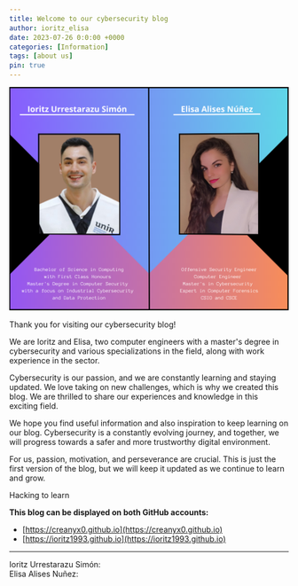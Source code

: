 ```yaml
---
title: Welcome to our cybersecurity blog
author: ioritz_elisa
date: 2023-07-26 0:0:00 +0000
categories: [Information]
tags: [about us]
pin: true
---
```

![About us](https://raw.githubusercontent.com/ioritz1993/ioritz1993.github.io/main/assets/img/about-us.png)

Thank you for visiting our cybersecurity blog!

We are Ioritz and Elisa, two computer engineers with a master's degree in cybersecurity and various specializations in the field, along with work experience in the sector.

Cybersecurity is our passion, and we are constantly learning and staying updated. We love taking on new challenges, which is why we created this blog. We are thrilled to share our experiences and knowledge in this exciting field.

We hope you find useful information and also inspiration to keep learning on our blog. Cybersecurity is a constantly evolving journey, and together, we will progress towards a safer and more trustworthy digital environment.

For us, passion, motivation, and perseverance are crucial. This is just the first version of the blog, but we will keep it updated as we continue to learn and grow.

Hacking to learn

**This blog can be displayed on both GitHub accounts:**

- [https://creanyx0.github.io](https://creanyx0.github.io)
- [https://ioritz1993.github.io](https://ioritz1993.github.io)

***

<div class="contact">
    <div class="contact-child-left">
    Ioritz Urrestarazu Simón:&nbsp;
        <a href="https://github.com/ioritz1993" aria-label="github" target="_blank" rel="noopener">
            <i class="fab fa-github"></i>
        </a>
        &nbsp;
        <a href="javascript:location.href = 'mailto:' + ['ioritz.urrestarazu.simon','gmail.com'].join('@')" aria-label="email">
            <i class="fas fa-envelope"></i>
        </a>
        &nbsp;
        <a href="https://www.linkedin.com/in/ioritz-urrestarazu-simon/" aria-label="linkedin" target="_blank" rel="noopener">
            <i class="fab fa-linkedin"></i>
        </a>
        &nbsp;
        <a href="https://app.hackthebox.com/profile/1191040" aria-label="hackthebox" target="_blank" rel="noopener">
            <i class="fa-solid fa-box"></i>
        </a> 
    </div>
    <div class="contact-child-right">
    Elisa Alises Nuñez:&nbsp;
        <a href="https://github.com/Creanyx0" aria-label="github" target="_blank" rel="noopener">
            <i class="fab fa-github"></i>
        </a>
        &nbsp;
        <a href="javascript:location.href = 'mailto:' + ['ealinun','gmail.com'].join('@')" aria-label="email">
            <i class="fas fa-envelope"></i>
        </a>  
        &nbsp;
        <a href="https://www.linkedin.com/in/elisa-alises-n%C3%BA%C3%B1ez-9a4325248/" aria-label="linkedin" target="_blank" rel="noopener">
            <i class="fab fa-linkedin"></i>
        </a>
        &nbsp;
        <a href="https://app.hackthebox.com/profile/1071401" aria-label="hackthebox" target="_blank" rel="noopener">
            <i class="fa-solid fa-box"></i>
        </a>
    </div>
</div>

